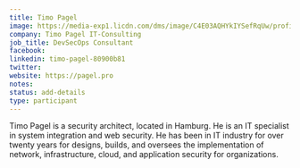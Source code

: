 ```yaml
---
title: Timo Pagel
image: https://media-exp1.licdn.com/dms/image/C4E03AQHYkIYSefRqUw/profile-displayphoto-shrink_800_800/0/1608031606118?e=1654732800&v=beta&t=R9IIlK076geGwU3Px01CFfhXmgTCCBxjLux_KqjhM9M
company: Timo Pagel IT-Consulting
job_title: DevSecOps Consultant
facebook:
linkedin: timo-pagel-80900b81
twitter:
website: https://pagel.pro
notes:
status: add-details
type: participant
---
```


Timo Pagel is a security architect, located in Hamburg. He is an IT specialist in system integration and web security. He has been in IT industry for over twenty years for designs, builds, and oversees the implementation of network, infrastructure, cloud, and application security for organizations.
